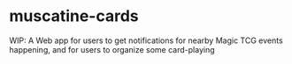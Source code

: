 # muscatine-cards
WIP: A Web app for users to get notifications for nearby Magic TCG events happening, and for users to organize some card-playing
